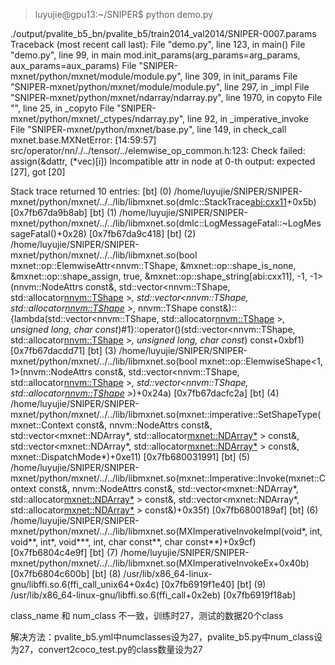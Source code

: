 > luyujie@gpu13:~/SNIPER$ python demo.py

./output/pvalite_b5_bn/pvalite_b5/train2014_val2014/SNIPER-0007.params
Traceback (most recent call last):
  File "demo.py", line 123, in <module>
    main()
  File "demo.py", line 99, in main
    mod.init_params(arg_params=arg_params, aux_params=aux_params)
  File "SNIPER-mxnet/python/mxnet/module/module.py", line 309, in init_params
  File "SNIPER-mxnet/python/mxnet/module/module.py", line 297, in _impl
  File "SNIPER-mxnet/python/mxnet/ndarray/ndarray.py", line 1970, in copyto
  File "<string>", line 25, in _copyto
  File "SNIPER-mxnet/python/mxnet/_ctypes/ndarray.py", line 92, in _imperative_invoke
  File "SNIPER-mxnet/python/mxnet/base.py", line 149, in check_call
mxnet.base.MXNetError: [14:59:57] src/operator/nn/./../tensor/../elemwise_op_common.h:123: Check failed: assign(&dattr, (*vec)[i]) Incompatible attr in node  at 0-th output: expected [27], got [20]

Stack trace returned 10 entries:
[bt] (0) /home/luyujie/SNIPER/SNIPER-mxnet/python/mxnet/../../lib/libmxnet.so(dmlc::StackTrace[abi:cxx11]()+0x5b) [0x7fb67da9b8ab]
[bt] (1) /home/luyujie/SNIPER/SNIPER-mxnet/python/mxnet/../../lib/libmxnet.so(dmlc::LogMessageFatal::~LogMessageFatal()+0x28) [0x7fb67da9c418]
[bt] (2) /home/luyujie/SNIPER/SNIPER-mxnet/python/mxnet/../../lib/libmxnet.so(bool mxnet::op::ElemwiseAttr<nnvm::TShape, &mxnet::op::shape_is_none, &mxnet::op::shape_assign, true, &mxnet::op::shape_string[abi:cxx11], -1, -1>(nnvm::NodeAttrs const&, std::vector<nnvm::TShape, std::allocator<nnvm::TShape> >*, std::vector<nnvm::TShape, std::allocator<nnvm::TShape> >*, nnvm::TShape const&)::{lambda(std::vector<nnvm::TShape, std::allocator<nnvm::TShape> >*, unsigned long, char const*)#1}::operator()(std::vector<nnvm::TShape, std::allocator<nnvm::TShape> >*, unsigned long, char const*) const+0xbf1) [0x7fb67dacdd71]
[bt] (3) /home/luyujie/SNIPER/SNIPER-mxnet/python/mxnet/../../lib/libmxnet.so(bool mxnet::op::ElemwiseShape<1, 1>(nnvm::NodeAttrs const&, std::vector<nnvm::TShape, std::allocator<nnvm::TShape> >*, std::vector<nnvm::TShape, std::allocator<nnvm::TShape> >*)+0x24a) [0x7fb67dacfc2a]
[bt] (4) /home/luyujie/SNIPER/SNIPER-mxnet/python/mxnet/../../lib/libmxnet.so(mxnet::imperative::SetShapeType(mxnet::Context const&, nnvm::NodeAttrs const&, std::vector<mxnet::NDArray*, std::allocator<mxnet::NDArray*> > const&, std::vector<mxnet::NDArray*, std::allocator<mxnet::NDArray*> > const&, mxnet::DispatchMode*)+0xe11) [0x7fb680031991]
[bt] (5) /home/luyujie/SNIPER/SNIPER-mxnet/python/mxnet/../../lib/libmxnet.so(mxnet::Imperative::Invoke(mxnet::Context const&, nnvm::NodeAttrs const&, std::vector<mxnet::NDArray*, std::allocator<mxnet::NDArray*> > const&, std::vector<mxnet::NDArray*, std::allocator<mxnet::NDArray*> > const&)+0x35f) [0x7fb6800189af]
[bt] (6) /home/luyujie/SNIPER/SNIPER-mxnet/python/mxnet/../../lib/libmxnet.so(MXImperativeInvokeImpl(void*, int, void**, int*, void***, int, char const**, char const**)+0x9cf) [0x7fb6804c4e9f]
[bt] (7) /home/luyujie/SNIPER/SNIPER-mxnet/python/mxnet/../../lib/libmxnet.so(MXImperativeInvokeEx+0x40b) [0x7fb6804c600b]
[bt] (8) /usr/lib/x86_64-linux-gnu/libffi.so.6(ffi_call_unix64+0x4c) [0x7fb6919f1e40]
[bt] (9) /usr/lib/x86_64-linux-gnu/libffi.so.6(ffi_call+0x2eb) [0x7fb6919f18ab]

class_name 和 num_class 不一致，训练时27，测试的数据20个class

解决方法：pvalite_b5.yml中numclasses设为27，pvalite_b5.py中num_class设为27，convert2coco_test.py的class数量设为27